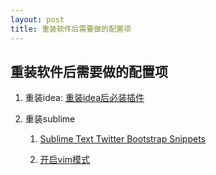 ```yaml
---
layout: post
title: 重装软件后需要做的配置项
---
```


## 重装软件后需要做的配置项

1. 重装idea: [重装idea后必装插件](/all/web/ideas/2014/04/14/reinstall-idea-plugins.html)

2. 重装sublime

    1. [Sublime Text Twitter Bootstrap Snippets](https://github.com/devtellect/sublime-twitter-bootstrap-snippets)

    2. [开启vim模式](https://www.sublimetext.com/docs/2/vintage.html)